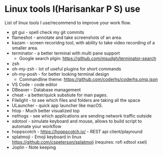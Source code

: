 # Linux tools I(Harisankar P S) use

List of linux tools I use/recommend to improve your work flow.

* git gui - spell check my git commits
* flameshot - annotate and take screenshots of an area.
* kazam - screen recoridng tool, with ability to take video recording of a smaller area.
* terminator - a better terminal with multi pane support
  * Google search plgin: https://github.com/msudgh/terminator-search 
* zsh
* oh-my-zsh - lot of useful plugins for short commands
* oh-my-posh - for better looking terminal design
  * Commandline theme: https://github.com/coderhs/coderhs.omp.json
* VS Code - code editor
* DBeaver - Database management
* cheat - a better/quick substiute for man pages.
* Filelight - to see which files and folders are taking all the space
* ULauncher - quick app launcher like macOS.
* htop - Much better visualized top
* nethogs - see which applications are sending network traffic outside
* xdotool - simulate keyboard and mouse, allows to build script to automate your workflow
* hoppscotch - https://hoppscotch.io/ - REST api client/playround
* splatmoji  - Emoji keyboard in linux https://github.com/cspeterson/splatmoji (requires: rofi xdtool xsel)
* Joplin - Note keeping
